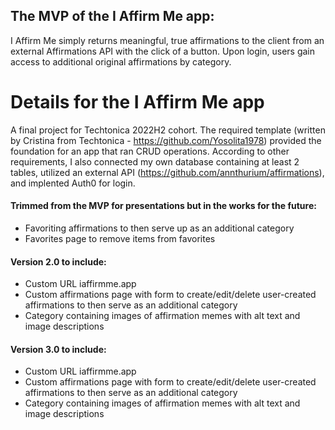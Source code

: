 ## The MVP of the I Affirm Me app:
I Affirm Me simply returns meaningful, true affirmations to the client from an external Affirmations API with the click of a button. Upon login, users gain access to additional original affirmations by category. 

# Details for the I Affirm Me app
A final project for Techtonica 2022H2 cohort. The required template (written by Cristina from Techtonica - https://github.com/Yosolita1978) provided the foundation for an app that ran CRUD operations. According to other requirements, I also connected my own database containing at least 2 tables, utilized an external API (https://github.com/annthurium/affirmations), and implented Auth0 for login.

#### Trimmed from the MVP for presentations but in the works for the future:
  - Favoriting affirmations to then serve up as an additional category 
  - Favorites page to remove items from favorites
  
#### Version 2.0 to include:
  - Custom URL iaffirmme.app
  - Custom affirmations page with form to create/edit/delete user-created affirmations to then serve as an additional category
  - Category containing images of affirmation memes with alt text and image descriptions    

#### Version 3.0 to include:
  - Custom URL iaffirmme.app
  - Custom affirmations page with form to create/edit/delete user-created affirmations to then serve as an additional category
  - Category containing images of affirmation memes with alt text and image descriptions    

